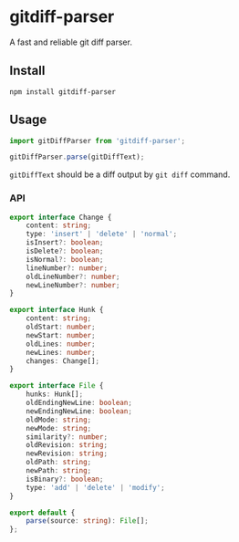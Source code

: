 # gitdiff-parser

A fast and reliable git diff parser.

## Install

```shell
npm install gitdiff-parser
```

## Usage

```js
import gitDiffParser from 'gitdiff-parser';

gitDiffParser.parse(gitDiffText);
```

`gitDiffText` should be a diff output by `git diff` command.

### API

```ts
export interface Change {
    content: string;
    type: 'insert' | 'delete' | 'normal';
    isInsert?: boolean;
    isDelete?: boolean;
    isNormal?: boolean;
    lineNumber?: number;
    oldLineNumber?: number;
    newLineNumber?: number;
}

export interface Hunk {
    content: string;
    oldStart: number;
    newStart: number;
    oldLines: number;
    newLines: number;
    changes: Change[];
}

export interface File {
    hunks: Hunk[];
    oldEndingNewLine: boolean;
    newEndingNewLine: boolean;
    oldMode: string;
    newMode: string;
    similarity?: number;
    oldRevision: string;
    newRevision: string;
    oldPath: string;
    newPath: string;
    isBinary?: boolean;
    type: 'add' | 'delete' | 'modify';
}

export default {
    parse(source: string): File[];
};
```

